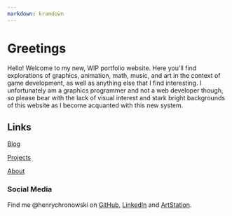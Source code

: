 ```yaml
---
markdown: kramdown
---
```


<!--
   Copyright 2022 Henry R. Chronowski

   Built from Daniel Buckstein's template at https://dbuckstein.github.io/

   Licensed under the Apache License, Version 2.0 (the "License");
   you may not use this file except in compliance with the License.
   You may obtain a copy of the License at

       http://www.apache.org/licenses/LICENSE-2.0

   Unless required by applicable law or agreed to in writing, software
   distributed under the License is distributed on an "AS IS" BASIS,
   WITHOUT WARRANTIES OR CONDITIONS OF ANY KIND, either express or implied.
   See the License for the specific language governing permissions and
   limitations under the License.
-->


# Greetings
Hello! Welcome to my new, WIP portfolio website. Here you'll find explorations of graphics, animation, math, music, and art in the context of game development, as well as anything else that I find interesting. I unfortunately am a graphics programmer and not a web developer though, so please bear with the lack of visual interest and stark bright backgrounds of this website as I become acquanted with this new system. 

## Links

[Blog](/blog/)

[Projects](/projects/)

[About](/about/)


### Social Media

Find me @henrychronowski on [GitHub](https://github.com/henrychronowski), [LinkedIn](https://www.linkedin.com/in/henry-chronowski/) and [ArtStation](https://www.artstation.com/henrychronowski5/profile).
